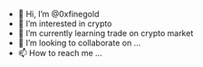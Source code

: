 - 👋 Hi, I’m @0xfinegold
- 👀 I’m interested in crypto
- 🌱 I’m currently learning trade on crypto market
- 💞️ I’m looking to collaborate on ...
- 📫 How to reach me ...

<!---
0xfinegold/0xfinegold is a ✨ special ✨ repository because its `README.md` (this file) appears on your GitHub profile.
You can click the Preview link to take a look at your changes.
--->
